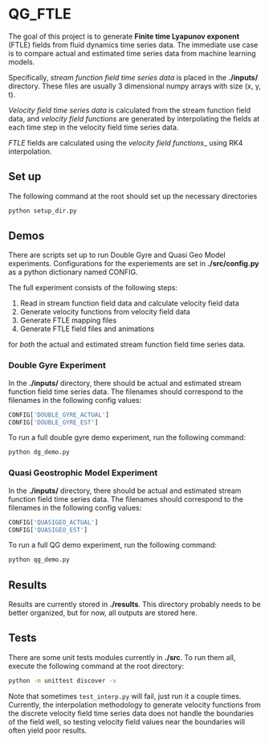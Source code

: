 # QG_FTLE 

The goal of this project is to generate __Finite time Lyapunov exponent__ (FTLE) fields from fluid dynamics time series data. The immediate use case is to compare actual and estimated time series data from machine learning models.

Specifically, _stream function field time series data_ is placed in the __./inputs/__ directory. These files are usually 3 dimensional numpy arrays with size (x, y, t). 

_Velocity field time series data_ is calculated from the stream function field data, and _velocity field functions_ are generated by interpolating the fields at each time step in the velocity field time series data. 

_FTLE_ fields are calculated using the _velocity field functions__ using RK4 interpolation. 

## Set up

The following command at the root should set up the necessary directories

```bash
python setup_dir.py
```

## Demos 

There are scripts set up to run Double Gyre and Quasi Geo Model experiments. Configurations for the experiements are set in __./src/config.py__ as a python dictionary named CONFIG. 


The full experiment consists of the following steps: 
1. Read in stream function field data and calculate velocity field data 
2. Generate velocity functions from velocity field data
3. Generate FTLE mapping files 
4. Generate FTLE field files and animations

for _both_ the actual and estimated stream function field time series data. 

### Double Gyre Experiment

In the __./inputs/__ directory, there should be actual and estimated stream function field time series data. The filenames should correspond to the filenames in the following config values: 

```python
CONFIG['DOUBLE_GYRE_ACTUAL']
CONFIG['DOUBLE_GYRE_EST']
```

To run a full double gyre demo experiment, run the following command: 

```bash
python dg_demo.py
```

### Quasi Geostrophic Model Experiment

In the __./inputs/__ directory, there should be actual and estimated stream function field time series data. The filenames should correspond to the filenames in the following config values: 

```python
CONFIG['QUASIGEO_ACTUAL']
CONFIG['QUASIGEO_EST']
```

To run a full QG demo experiment, run the following command: 

```bash
python qg_demo.py
```

## Results 

Results are currently stored in __./results__. This directory probably needs to be better organized, but for now, all outputs are stored here.  


## Tests

There are some unit tests modules currently in __./src__. To run them all, execute the following command at the root directory: 

```bash
python -m unittest discover -v
```

Note that sometimes ```test_interp.py``` will fail, just run it a couple times. Currently, the interpolation methodology to generate velocity functions from the discrete velocity field time series data does not handle the boundaries of the field well, so testing velocity field values near the boundaries will often yield poor results. 

